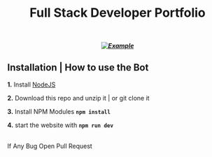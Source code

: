 <h1 align="center">
Full Stack Developer Portfolio </h1><br/>

**_<p style="text-align: center;">[![Example](https://media.discordapp.net/attachments/892728515219292221/1076945395554455648/Screenshot_2023-02-20_004452.png?width=1279&height=663)](https://discord.gg/PcUVWApWN3)</p>_**

## **Installation | How to use the Bot**

**1.** Install [NodeJS](https://nodejs.org/en/)

**2.** Download this repo and unzip it | or git clone it

**3.** Install NPM Modules **`npm install`**

**4.** start the website with **`npm run dev`**
<br/>
<br/>

If Any Bug Open Pull Request
